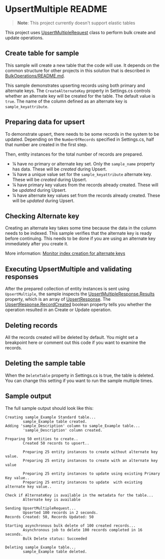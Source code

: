 ﻿# UpsertMultiple README

> **Note**:
> This project currently doesn't support elastic tables

This project uses [UpsertMultipleRequest](https://learn.microsoft.com/dotnet/api/microsoft.xrm.sdk.messages.upsertmultiplerequest) 
class to perform bulk create and update operations.

## Create table for sample

This sample will create a new table that the code will use. It depends on the common structure for other projects in this solution that is described in [BulkOperations/README.md](../README.md).

This sample demonstrates upserting records using both primary and alternate keys. The `CreateAlternateKey` property in Settings.cs controls whether an alternate key will be created for the table. The default value is `true`. The name of the column defined as an alternate key is `sample_keyattribute`.

## Preparing data for upsert

To demonstrate upsert, there needs to be some records in the system to be updated. Depending on the `NumberOfRecords` specified in Settings.cs, half that number are created in the first step.

Then, entity instances for the total number of records are prepared.

- &frac14; have no primary or alternate key set. Only the `sample_name` property has data. These will be *created* during Upsert.
- &frac14; have a unique value set for the `sample_keyattribute` alternate key. These will be *created* during Upsert.
- &frac14; have primary key values from the records already created. These will be *updated* during Upsert.
- &frac14; have alternate key values set from the records already created. These will be *updated* during Upsert.

## Checking Alternate key

Creating an alternate key takes some time because the data in the column needs to be indexed. This sample verifies that the alternate key is ready before continuing. This needs to be done if you are using an alternate key immediately after you create it.

More information: [Monitor index creation for alternate keys](https://learn.microsoft.com/power-apps/developer/data-platform/define-alternate-keys-entity#monitor-index-creation-for-alternate-keys)

## Executing UpsertMultiple and validating responses

After the prepared collection of entity instances is sent using `UpsertMultiple`, the sample inspects the 
[UpsertMultipleResponse.Results](https://learn.microsoft.com/dotnet/api/microsoft.xrm.sdk.messages.upsertmultipleresponse.results) property, which is an array of [UpsertResponse](https://learn.microsoft.com/dotnet/api/microsoft.xrm.sdk.messages.upsertresponse). The [UpsertResponse.RecordCreated](https://learn.microsoft.com/dotnet/api/microsoft.xrm.sdk.messages.upsertresponse.recordcreated) boolean property tells you whether the operation resulted in an Create or Update operation.

## Deleting records

All the records created will be deleted by default. You might set a breakpoint here or comment out this code if you want to examine the records.

## Deleting the sample table

When the `DeleteTable` property in Settings.cs is true, the table is deleted. You can change this setting if you want to run the sample multiple times.

## Sample output

The full sample output should look like this:

```
Creating sample_Example Standard table...
        sample_Example table created.
Adding 'sample_Description' column to sample_Example table...
        'sample_Description' column created.

Preparing 50 entities to create..
        Created 50 records to upsert..

        Preparing 25 entity instances to create without alternate key value.
        Preparing 25 entity instances to create with an alternate key value

        Preparing 25 entity instances to update using existing Primary Key value..
        Preparing 25 entity instances to update  with existing alternate key value..

Check if AlternateKey is available in the metadata for the table...
        Alternate key is available

Sending UpsertMultipleRequest...
        Upserted 100 records in 2 seconds.
Records Created: 50, Records Updated: 50

Starting asynchronous bulk delete of 100 created records...
        Asynchronous job to delete 100 records completed in 16 seconds.
        Bulk Delete status: Succeeded

Deleting sample_Example table...
        sample_Example table deleted.
```